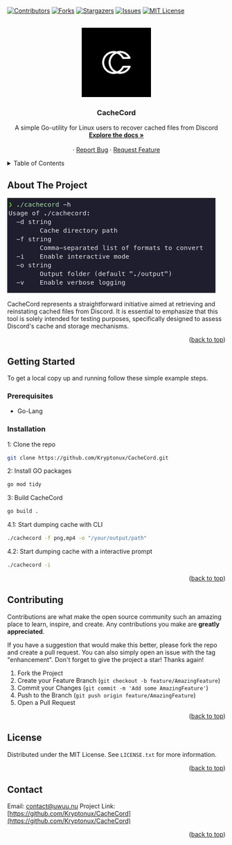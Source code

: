 <!-- Improved compatibility of back to top link: See: https://github.com/Kryptonux/CacheCord/pull/73 -->
<a name="readme-top"></a>
<!--
*** Thanks for checking out the Best-README-Template. If you have a suggestion
*** that would make this better, please fork the repo and create a pull request
*** or simply open an issue with the tag "enhancement".
*** Don't forget to give the project a star!
*** Thanks again! Now go create something AMAZING! :D
-->



<!-- PROJECT SHIELDS -->
<!--
*** I'm using markdown "reference style" links for readability.
*** Reference links are enclosed in brackets [ ] instead of parentheses ( ).
*** See the bottom of this document for the declaration of the reference variables
*** for contributors-url, forks-url, etc. This is an optional, concise syntax you may use.
*** https://www.markdownguide.org/basic-syntax/#reference-style-links
-->
[![Contributors][contributors-shield]][contributors-url]
[![Forks][forks-shield]][forks-url]
[![Stargazers][stars-shield]][stars-url]
[![Issues][issues-shield]][issues-url]
[![MIT License][license-shield]][license-url]

<!-- PROJECT LOGO -->
<br />
<div align="center">
  <a href="https://github.com/Kryptonux/CacheCord">
    <img src="images/logo.png" alt="Logo" width="160" height="160">
  </a>

  <h3 align="center">CacheCord</h3>

  <p align="center">
     A simple Go-utility for Linux users to recover cached files from Discord
    <br />
    <a href="https://github.com/Kryptonux/CacheCord"><strong>Explore the docs »</strong></a>
    <br />
    <br />
    ·
    <a href="https://github.com/Kryptonux/CacheCord/issues">Report Bug</a>
    ·
    <a href="https://github.com/Kryptonux/CacheCord/issues">Request Feature</a>
  </p>
</div>



<!-- TABLE OF CONTENTS -->
<details>
  <summary>Table of Contents</summary>
  <ol>
    <li>
      <a href="#about-the-project">About The Project</a>
      <ul>
        <li><a href="#built-with">Built With</a></li>
      </ul>
    </li>
    <li>
      <a href="#getting-started">Getting Started</a>
      <ul>
        <li><a href="#prerequisites">Prerequisites</a></li>
        <li><a href="#installation">Installation</a></li>
      </ul>
    </li>
    <li><a href="#contributing">Contributing</a></li>
    <li><a href="#license">License</a></li>
    <li><a href="#contact">Contact</a></li>
  </ol>
</details>



<!-- ABOUT THE PROJECT -->
## About The Project

[![CacheCord][product-screenshot]](https://github.com/Kryptonux/CacheCord)

CacheCord represents a straightforward initiative aimed at retrieving and reinstating cached files from Discord. It is essential to emphasize that this tool is solely intended for testing purposes, specifically designed to assess Discord's cache and storage mechanisms.

<p align="right">(<a href="#readme-top">back to top</a>)</p>


<!-- GETTING STARTED -->
## Getting Started

To get a local copy up and running follow these simple example steps.

### Prerequisites

* Go-Lang 

### Installation

1: Clone the repo
   ```sh
   git clone https://github.com/Kryptonux/CacheCord.git
   ```
2: Install GO packages
   ```sh
   go mod tidy
   ```
3: Build CacheCord
   ```sh
   go build .
   ```
4.1: Start dumping cache with CLI
   ```sh
   ./cachecord -f png,mp4 -o "/your/output/path"
   ```
4.2: Start dumping cache with a interactive prompt
   ```sh
   ./cachecord -i
   ```
   
<p align="right">(<a href="#readme-top">back to top</a>)</p>


<!-- CONTRIBUTING -->
## Contributing

Contributions are what make the open source community such an amazing place to learn, inspire, and create. Any contributions you make are **greatly appreciated**.

If you have a suggestion that would make this better, please fork the repo and create a pull request. You can also simply open an issue with the tag "enhancement".
Don't forget to give the project a star! Thanks again!

1. Fork the Project
2. Create your Feature Branch (`git checkout -b feature/AmazingFeature`)
3. Commit your Changes (`git commit -m 'Add some AmazingFeature'`)
4. Push to the Branch (`git push origin feature/AmazingFeature`)
5. Open a Pull Request

<p align="right">(<a href="#readme-top">back to top</a>)</p>



<!-- LICENSE -->
## License

Distributed under the MIT License. See `LICENSE.txt` for more information.

<p align="right">(<a href="#readme-top">back to top</a>)</p>



<!-- CONTACT -->
## Contact

Email: contact@uwuu.nu
Project Link: [https://github.com/Kryptonux/CacheCord](https://github.com/Kryptonux/CacheCord)

<p align="right">(<a href="#readme-top">back to top</a>)</p>

<!-- MARKDOWN LINKS & IMAGES -->
<!-- https://www.markdownguide.org/basic-syntax/#reference-style-links -->
[contributors-shield]: https://img.shields.io/github/contributors/Kryptonux/CacheCord.svg?style=for-the-badge
[contributors-url]: https://github.com/Kryptonux/CacheCord/graphs/contributors
[forks-shield]: https://img.shields.io/github/forks/Kryptonux/CacheCord.svg?style=for-the-badge
[forks-url]: https://github.com/Kryptonux/CacheCord/network/members
[stars-shield]: https://img.shields.io/github/stars/Kryptonux/CacheCord.svg?style=for-the-badge
[stars-url]: https://github.com/Kryptonux/CacheCord/stargazers
[issues-shield]: https://img.shields.io/github/issues/Kryptonux/CacheCord.svg?style=for-the-badge
[issues-url]: https://github.com/Kryptonux/CacheCord/issues
[license-shield]: https://img.shields.io/github/license/Kryptonux/CacheCord.svg?style=for-the-badge
[license-url]: https://github.com/Kryptonux/CacheCord/blob/master/LICENSE.txt
[product-screenshot]: images/screenshot.png
